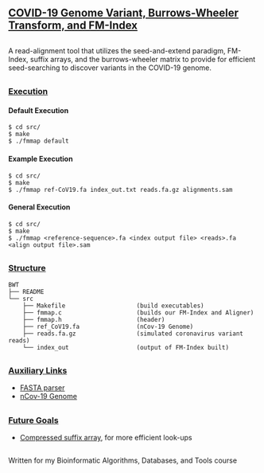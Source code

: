 ## <ins>COVID-19 Genome Variant, Burrows-Wheeler Transform, and FM-Index </ins>

## 

A read-alignment tool that utilizes the seed-and-extend paradigm, FM-Index, suffix arrays, and the burrows-wheeler matrix
to provide for efficient seed-searching to discover variants in the COVID-19 genome.

## 

### <ins>Execution</ins>

#### Default Execution
```
$ cd src/
$ make
$ ./fmmap default
```
#### Example Execution
```
$ cd src/
$ make
$ ./fmmap ref-CoV19.fa index_out.txt reads.fa.gz alignments.sam
```
#### General Execution
```
$ cd src/
$ make
$ ./fmmap <reference-sequence>.fa <index output file> <reads>.fa <align output file>.sam
```

##

### <ins>Structure</ins>
    BWT
    ├── README                   
    └── src
        ├── Makefile                    (build executables)
        ├── fmmap.c                     (builds our FM-Index and Aligner)
        ├── fmmap.h                     (header)
        ├── ref_CoV19.fa                (nCov-19 Genome)
        ├── reads.fa.gz                 (simulated coronavirus variant reads)
        └── index_out                   (output of FM-Index built)   
##

### <ins>Auxiliary Links</ins>
* [FASTA parser](https://github.com/eturro/mmseq/blob/master/src/fasta.c)
* [nCov-19 Genome](https://www.ncbi.nlm.nih.gov/nuccore/NC_045512.2?report=fasta)

##

### <ins> Future Goals </ins>
* [Compressed suffix array](https://www.cs.cmu.edu/~dga/csa.pdf), for more efficient look-ups

## 
Written for my Bioinformatic Algorithms, Databases, and Tools course
